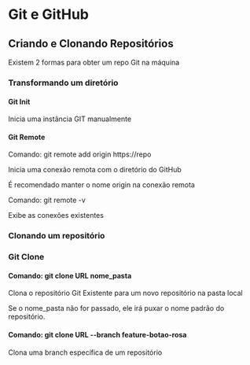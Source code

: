 # Git e GitHub
## Criando e Clonando Repositórios
Existem 2 formas para obter um repo Git na máquina

### Transformando um diretório

#### Git Init

Inicia uma instância GIT manualmente

#### Git Remote 

Comando: git remote add origin https://repo

Inicia uma conexão remota com o diretório do GitHub

É recomendado manter o nome origin na conexão remota

Comando: git remote -v

Exibe as conexões existentes


### Clonando um repositório

### Git Clone

#### Comando: git clone URL nome_pasta

Clona o repositório Git Existente para um novo repositório na pasta local

Se o nome_pasta não for passado, ele irá puxar o nome padrão do repositório.

#### Comando: git clone URL --branch feature-botao-rosa

Clona uma branch específica de um repositório

